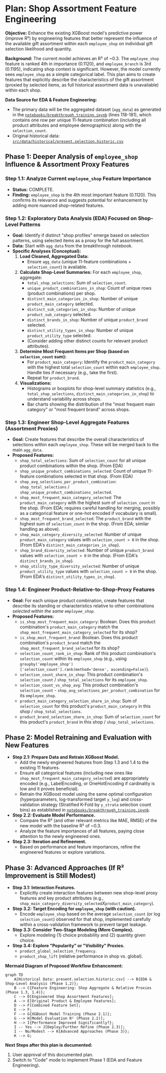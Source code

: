 # Plan: Shop Assortment Feature Engineering

**Objective:** Enhance the existing XGBoost model's predictive power (improve R²) by engineering features that better represent the influence of the available gift assortment within each `employee_shop` on individual gift selection likelihood and quantity.

**Background:**
The current model achieves an R² of ~0.3. The `employee_shop` feature is ranked 4th in importance (0.1120), and `employee_branch` is 3rd (0.1195), indicating shop context is significant. However, the model currently sees `employee_shop` as a simple categorical label. This plan aims to create features that explicitly describe the characteristics of the gift assortment (proxied by selected items, as full historical assortment data is unavailable) within each shop.

**Data Source for EDA & Feature Engineering:**
*   The primary data will be the aggregated dataset (`agg_data`) as generated in the [`notebooks/breakthrough_training.ipynb`](notebooks/breakthrough_training.ipynb:1) (lines 118-181), which contains one row per unique 11-feature combination (including all product attributes and employee demographics) along with the `selection_count`.
*   Original historical data: [`src/data/historical/present.selection.historic.csv`](src/data/historical/present.selection.historic.csv)

## Phase 1: Deeper Analysis of `employee_shop` Influence & Assortment Proxy Features

### Step 1.1: Analyze Current `employee_shop` Feature Importance
*   **Status:** COMPLETE.
*   **Finding:** `employee_shop` is the 4th most important feature (0.1120). This confirms its relevance and suggests potential for enhancement by adding more nuanced shop-related features.

### Step 1.2: Exploratory Data Analysis (EDA) Focused on Shop-Level Patterns
*   **Goal:** Identify if distinct "shop profiles" emerge based on selection patterns, using selected items as a proxy for the full assortment.
*   **Data:** Start with `agg_data` from the breakthrough notebook.
*   **Specific Analyses (Conceptual):**
    1.  **Load Cleaned, Aggregated Data:**
        *   Ensure `agg_data` (unique 11-feature combinations + `selection_count`) is available.
    2.  **Calculate Shop-Level Summaries:** For each `employee_shop`, aggregate:
        *   `total_shop_selections`: Sum of `selection_count`.
        *   `unique_product_combinations_in_shop`: Count of unique rows (product combinations) per shop.
        *   `distinct_main_categories_in_shop`: Number of unique `product_main_category` selected.
        *   `distinct_sub_categories_in_shop`: Number of unique `product_sub_category` selected.
        *   `distinct_brands_in_shop`: Number of unique `product_brand` selected.
        *   `distinct_utility_types_in_shop`: Number of unique `product_utility_type` selected.
        *   (Consider adding other distinct counts for relevant product attributes).
    3.  **Determine Most Frequent Items per Shop (based on `selection_count` sum):**
        *   For `product_main_category`: Identify the `product_main_category` with the highest total `selection_count` within each `employee_shop`. Handle ties if necessary (e.g., take the first).
        *   Repeat for `product_brand`.
    4.  **Visualizations:**
        *   Histograms or boxplots for shop-level summary statistics (e.g., `total_shop_selections`, `distinct_main_categories_in_shop`) to understand variability across shops.
        *   Bar charts showing the distribution of the "most frequent main category" or "most frequent brand" across shops.

### Step 1.3: Engineer Shop-Level Aggregate Features (Assortment Proxies)
*   **Goal:** Create features that describe the overall characteristics of selections within each `employee_shop`. These will be merged back to the main `agg_data`.
*   **Proposed Features:**
    *   `shop_total_selections`: Sum of `selection_count` for all unique product combinations within the shop. (From EDA)
    *   `shop_unique_product_combinations_selected`: Count of unique 11-feature combinations selected in that shop. (From EDA)
    *   `shop_avg_selections_per_product_combination`: `shop_total_selections` / `shop_unique_product_combinations_selected`.
    *   `shop_most_frequent_main_category_selected`: The `product_main_category` with the highest sum of `selection_count` in the shop. (From EDA; requires careful handling for merging, possibly as a categorical feature or one-hot encoded if vocabulary is small).
    *   `shop_most_frequent_brand_selected`: The `product_brand` with the highest sum of `selection_count` in the shop. (From EDA; similar handling as above).
    *   `shop_main_category_diversity_selected`: Number of unique `product_main_category` values with `selection_count > 0` in the shop. (From EDA's `distinct_main_categories_in_shop`).
    *   `shop_brand_diversity_selected`: Number of unique `product_brand` values with `selection_count > 0` in the shop. (From EDA's `distinct_brands_in_shop`).
    *   `shop_utility_type_diversity_selected`: Number of unique `product_utility_type` values with `selection_count > 0` in the shop. (From EDA's `distinct_utility_types_in_shop`).

### Step 1.4: Engineer Product-Relative-to-Shop-Proxy Features
*   **Goal:** For each unique product combination, create features that describe its standing or characteristics relative to other combinations *selected within the same `employee_shop`*.
*   **Proposed Features:**
    *   `is_shop_most_frequent_main_category`: Boolean. Does this product combination's `product_main_category` match the `shop_most_frequent_main_category_selected` for its shop?
    *   `is_shop_most_frequent_brand`: Boolean. Does this product combination's `product_brand` match the `shop_most_frequent_brand_selected` for its shop?
    *   `selection_count_rank_in_shop`: Rank of this product combination's `selection_count` within its `employee_shop` (e.g., using `groupby('employee_shop')['selection_count'].rank(method='dense', ascending=False)`).
    *   `selection_count_share_in_shop`: This product combination's `selection_count` / `shop_total_selections` for its `employee_shop`.
    *   `selection_count_vs_shop_avg`: This product combination's `selection_count` - `shop_avg_selections_per_product_combination` for its `employee_shop`.
    *   `product_main_category_selection_share_in_shop`: Sum of `selection_count` for this product's `product_main_category` in this shop / `shop_total_selections`.
    *   `product_brand_selection_share_in_shop`: Sum of `selection_count` for this product's `product_brand` in this shop / `shop_total_selections`.

## Phase 2: Model Retraining and Evaluation with New Features

*   **Step 2.1: Prepare Data and Retrain XGBoost Model.**
    *   Add the newly engineered features from Step 1.3 and 1.4 to the existing 11 features.
    *   Ensure all categorical features (including new ones like `shop_most_frequent_main_category_selected`) are appropriately encoded (e.g., LabelEncoding, or OneHotEncoding if cardinality is low and it proves beneficial).
    *   Retrain the XGBoost model using the same optimal configuration (hyperparameters, log-transformed target `y_log`) and cross-validation strategy (Stratified K-Fold by `y_strata` selection count bins) as established in [`notebooks/breakthrough_training.ipynb`](notebooks/breakthrough_training.ipynb:1).
*   **Step 2.2: Evaluate Model Performance.**
    *   Compare the R² (and other relevant metrics like MAE, RMSE) of the new model with the baseline R² of ~0.3.
    *   Analyze the feature importances of all features, paying close attention to the newly engineered ones.
*   **Step 2.3: Iteration and Refinement.**
    *   Based on performance and feature importances, refine the engineered features or explore variations.

## Phase 3: Advanced Approaches (If R² Improvement is Still Modest)

*   **Step 3.1: Interaction Features.**
    *   Explicitly create interaction features between new shop-level proxy features and key product attributes (e.g., `shop_main_category_diversity_selected`_X_`product_main_category`).
*   **Step 3.2: Target Encoding for `employee_shop` (with caution).**
    *   Encode `employee_shop` based on the average `selection_count` (or log `selection_count`) observed for that shop, implemented carefully within a cross-validation framework to prevent target leakage.
*   **Step 3.3: Consider Two-Stage Modeling (More Complex).**
    *   Explore modeling (1) choice probability and (2) quantity given choice.
*   **Step 3.4: Explore "Popularity" or "Visibility" Proxies.**
    *   `product_global_selection_frequency`.
    *   `product_shop_lift` (relative performance in shop vs. global).

**Mermaid Diagram of Proposed Workflow Enhancement:**
```mermaid
graph TD
    A[Historical Data: present.selection.historic.csv] --> B{EDA & Shop-Level Analysis (Phase 1.2)};
    B --> C{Feature Engineering: Shop Aggregate & Relative Proxies (Phase 1.3, 1.4)};
    C --> D[Engineered Shop Assortment Features];
    A --> E[Original Product & Employee Features];
    D --> F[Combined Feature Set];
    E --> F;
    F --> G{XGBoost Model Training (Phase 2.1)};
    G --> H[Model Evaluation R² (Phase 2.2)];
    H --> I{Performance Improved Significantly?};
    I -- Yes --> J[Deploy/Further Refine (Phase 2.3)];
    I -- No/Modest --> K{Advanced Approaches (Phase 3)};
    K --> G;
```

**Next Steps after this plan is documented:**
1.  User approval of this documented plan.
2.  Switch to "Code" mode to implement Phase 1 (EDA and Feature Engineering).